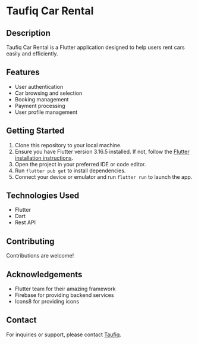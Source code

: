# Taufiq Car Rental

## Description
Taufiq Car Rental is a Flutter application designed to help users rent cars easily and efficiently.

## Features
- User authentication
- Car browsing and selection
- Booking management
- Payment processing
- User profile management

## Getting Started
1. Clone this repository to your local machine.
2. Ensure you have Flutter version 3.16.5 installed. If not, follow the [Flutter installation instructions](https://flutter.dev/docs/get-started/install).
3. Open the project in your preferred IDE or code editor.
4. Run `flutter pub get` to install dependencies.
5. Connect your device or emulator and run `flutter run` to launch the app.

## Technologies Used
- Flutter
- Dart
- Rest API

## Contributing
Contributions are welcome!



## Acknowledgements
- Flutter team for their amazing framework
- Firebase for providing backend services
- Icons8 for providing icons

## Contact
For inquiries or support, please contact [Taufiq](mailto:taufiqur2511@gmail.com).
